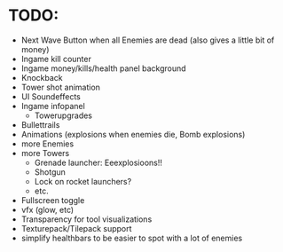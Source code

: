 # TODO:

- Next Wave Button when all Enemies are dead (also gives a little bit of money)
- Ingame kill counter
- Ingame money/kills/health panel background
- Knockback
- Tower shot animation
- UI Soundeffects
- Ingame infopanel
  - Towerupgrades
- Bullettrails
- Animations (explosions when enemies die, Bomb explosions)
- more Enemies
- more Towers
  - Grenade launcher: Eeexplosioons!!
  - Shotgun
  - Lock on rocket launchers?
  - etc.
- Fullscreen toggle
- vfx (glow, etc)
- Transparency for tool visualizations
- Texturepack/Tilepack support
- simplify healthbars to be easier to spot with a lot of enemies
